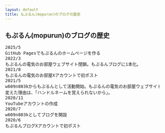 ```yaml
---
layout: default
title: もぷるん(mopurun)のブログの歴史
---
```


<h2>もぷるん(mopurun)のブログの歴史</h2>

<pre>
2025/5
GitHub Pagesでもぷるんのホームページを作る    
2022/3
もぷるんの電気のお部屋ウェブサイト閉鎖。もぷるんブログに1本化。
2021/8
もぷるんの電気のお部屋Xアカウントで初ポスト
2021/5
w609n803kからもぷるんとして活動開始。もぷるんの電気のお部屋ウェブサイトの開始（現在は閉鎖）。
変えた理由は、「ハンドルネームを覚えられないから」。
2020/11
YouTubeアカウントの作成
2020/7
w609n803kとしてブログを開設
2020/6
もぷるんブログXアカウントで初ポスト 
</pre>


